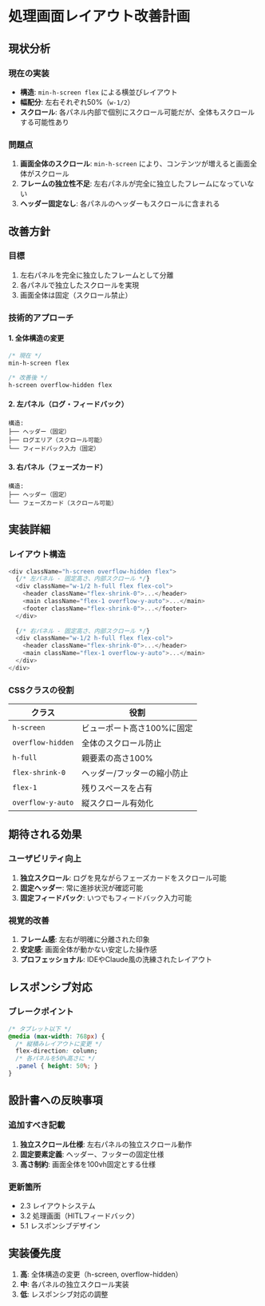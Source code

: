 # 処理画面レイアウト改善計画

## 現状分析

### 現在の実装
- **構造**: `min-h-screen flex` による横並びレイアウト
- **幅配分**: 左右それぞれ50%（`w-1/2`）
- **スクロール**: 各パネル内部で個別にスクロール可能だが、全体もスクロールする可能性あり

### 問題点
1. **画面全体のスクロール**: `min-h-screen` により、コンテンツが増えると画面全体がスクロール
2. **フレームの独立性不足**: 左右パネルが完全に独立したフレームになっていない
3. **ヘッダー固定なし**: 各パネルのヘッダーもスクロールに含まれる

## 改善方針

### 目標
1. 左右パネルを完全に独立したフレームとして分離
2. 各パネルで独立したスクロールを実現
3. 画面全体は固定（スクロール禁止）

### 技術的アプローチ

#### 1. 全体構造の変更
```css
/* 現在 */
min-h-screen flex

/* 改善後 */
h-screen overflow-hidden flex
```

#### 2. 左パネル（ログ・フィードバック）
```
構造:
├── ヘッダー（固定）
├── ログエリア（スクロール可能）
└── フィードバック入力（固定）
```

#### 3. 右パネル（フェーズカード）
```
構造:
├── ヘッダー（固定）
└── フェーズカード（スクロール可能）
```

## 実装詳細

### レイアウト構造
```typescript
<div className="h-screen overflow-hidden flex">
  {/* 左パネル - 固定高さ、内部スクロール */}
  <div className="w-1/2 h-full flex flex-col">
    <header className="flex-shrink-0">...</header>
    <main className="flex-1 overflow-y-auto">...</main>
    <footer className="flex-shrink-0">...</footer>
  </div>
  
  {/* 右パネル - 固定高さ、内部スクロール */}
  <div className="w-1/2 h-full flex flex-col">
    <header className="flex-shrink-0">...</header>
    <main className="flex-1 overflow-y-auto">...</main>
  </div>
</div>
```

### CSSクラスの役割
| クラス | 役割 |
|--------|------|
| `h-screen` | ビューポート高さ100%に固定 |
| `overflow-hidden` | 全体のスクロール防止 |
| `h-full` | 親要素の高さ100% |
| `flex-shrink-0` | ヘッダー/フッターの縮小防止 |
| `flex-1` | 残りスペースを占有 |
| `overflow-y-auto` | 縦スクロール有効化 |

## 期待される効果

### ユーザビリティ向上
1. **独立スクロール**: ログを見ながらフェーズカードをスクロール可能
2. **固定ヘッダー**: 常に進捗状況が確認可能
3. **固定フィードバック**: いつでもフィードバック入力可能

### 視覚的改善
1. **フレーム感**: 左右が明確に分離された印象
2. **安定感**: 画面全体が動かない安定した操作感
3. **プロフェッショナル**: IDEやClaude風の洗練されたレイアウト

## レスポンシブ対応

### ブレークポイント
```css
/* タブレット以下 */
@media (max-width: 768px) {
  /* 縦積みレイアウトに変更 */
  flex-direction: column;
  /* 各パネルを50%高さに */
  .panel { height: 50%; }
}
```

## 設計書への反映事項

### 追加すべき記載
1. **独立スクロール仕様**: 左右パネルの独立スクロール動作
2. **固定要素定義**: ヘッダー、フッターの固定仕様
3. **高さ制約**: 画面全体を100vh固定とする仕様

### 更新箇所
- 2.3 レイアウトシステム
- 3.2 処理画面（HITLフィードバック）
- 5.1 レスポンシブデザイン

## 実装優先度

1. **高**: 全体構造の変更（h-screen, overflow-hidden）
2. **中**: 各パネルの独立スクロール実装
3. **低**: レスポンシブ対応の調整